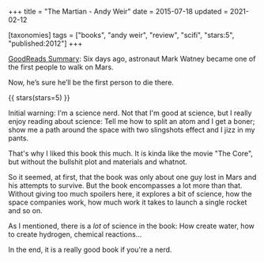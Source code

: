 +++
title = "The Martian - Andy Weir"
date = 2015-07-18
updated = 2021-02-12

[taxonomies]
tags = ["books", "andy weir", "review", "scifi", "stars:5", "published:2012"]
+++

[GoodReads Summary](https://www.goodreads.com/book/show/18007564-the-martian):
Six days ago, astronaut Mark Watney became one of the first people to walk on
Mars.

Now, he’s sure he’ll be the first person to die there.

<!-- more -->

{{ stars(stars=5) }}

Initial warning: I'm a science nerd. Not that I'm good at science, but I
really enjoy reading about science: Tell me how to split an atom and I get a
boner; show me a path around the space with two slingshots effect and I jizz
in my pants.

That's why I liked this book this much. It is kinda like the movie "The Core",
but without the bullshit plot and materials and whatnot.

So it seemed, at first, that the book was only about one guy lost in Mars and
his attempts to survive. But the book encompasses a lot more than that.
Without giving too much spoilers here, it explores a bit of science, how the
space companies work, how much work it takes to launch a single rocket and so
on.

As I mentioned, there is a *lot* of science in the book: How create water, how
to create hydrogen, chemical reactions...

In the end, it is a really good book if you're a nerd.
